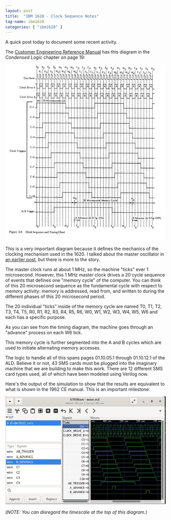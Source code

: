 ```yaml
---
layout: post
title:  "IBM 1620 - Clock Sequence Notes"
tag-name: ibm1620
categories: [ "ibm1620" ]
---
```


A quick post today to document some recent activity.

The [Customer Engineering Reference Manual](https://bitsavers.org/pdf/ibm/1620/fe/227-5500-2_1620_Customer_Engineering_Reference_Manual_Jun61.pdf) has 
this diagram in the _Condensed Logic_ chapter on page 19:

![Dot AND](/assets/images/clocks-2.jpg)

This is a very important diagram because it defines the mechanics of the clocking 
mechanism used in the 1620.  I talked about the master oscillator in 
[an earlier post](/ibm1620/2024/06/12/signs-of-life.html), but there is more to the
story.

The master clock runs at about 1 MHz, so the machine "ticks" ever 1 microsecond.
However, this 1 MHz master clock drives a 20 cycle sequence of events that 
defines one "memory cycle" of the computer.  You can think of this 20 microsecond
sequence as the fundamental cycle with respect to memory activity:
memory is addressed, read from, and written to during the different phases of 
this 20 microsecond period.

The 20 individual "ticks" inside of the memory cycle are named T0, T1, T2, T3,
T4, T5, R0, R1, R2, R3, R4, R5, R6, W0, W1, W2, W3, W4, W5, W6 and each has 
a specific purpose.

As you can see from the timing diagram, the machine goes through an "advance" 
process on each W6 tick.

This memory cycle is further segmented into the A and B cycles which are 
used to initiate alternating memory accesses.

The logic to handle all of this spans pages 01.10.05.1 through 01.10.12.1 of the ALD.
Believe it or not, 43 SMS cards must be plugged into the imaginary machine that we 
are building to make this work.
There are 12 different SMS card types used, all of which have been modeled 
using Verilog now.

Here's the output of the simulation to show that the results are equivalent to 
what is shown in the 1962 CE manual. This is an important milestone:

![Dot AND](/assets/images/clocks-1.jpg)

(_NOTE: You can disregard the timescale at the top of this diagram._)
